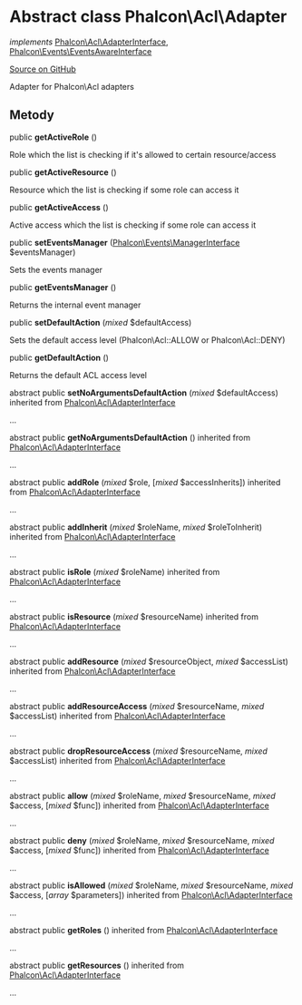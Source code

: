 # Abstract class **Phalcon\\Acl\\Adapter**

*implements* [Phalcon\Acl\AdapterInterface](/[[language]]/[[version]]/api/Phalcon_Acl_AdapterInterface), [Phalcon\Events\EventsAwareInterface](/[[language]]/[[version]]/api/Phalcon_Events_EventsAwareInterface)

<a href="https://github.com/phalcon/cphalcon/blob/master/phalcon/acl/adapter.zep" class="btn btn-default btn-sm">Source on GitHub</a>

Adapter for Phalcon\\Acl adapters

## Metody

public **getActiveRole** ()

Role which the list is checking if it's allowed to certain resource/access

public **getActiveResource** ()

Resource which the list is checking if some role can access it

public **getActiveAccess** ()

Active access which the list is checking if some role can access it

public **setEventsManager** ([Phalcon\Events\ManagerInterface](/[[language]]/[[version]]/api/Phalcon_Events_ManagerInterface) $eventsManager)

Sets the events manager

public **getEventsManager** ()

Returns the internal event manager

public **setDefaultAction** (*mixed* $defaultAccess)

Sets the default access level (Phalcon\\Acl::ALLOW or Phalcon\\Acl::DENY)

public **getDefaultAction** ()

Returns the default ACL access level

abstract public **setNoArgumentsDefaultAction** (*mixed* $defaultAccess) inherited from [Phalcon\Acl\AdapterInterface](/[[language]]/[[version]]/api/Phalcon_Acl_AdapterInterface)

...

abstract public **getNoArgumentsDefaultAction** () inherited from [Phalcon\Acl\AdapterInterface](/[[language]]/[[version]]/api/Phalcon_Acl_AdapterInterface)

...

abstract public **addRole** (*mixed* $role, [*mixed* $accessInherits]) inherited from [Phalcon\Acl\AdapterInterface](/[[language]]/[[version]]/api/Phalcon_Acl_AdapterInterface)

...

abstract public **addInherit** (*mixed* $roleName, *mixed* $roleToInherit) inherited from [Phalcon\Acl\AdapterInterface](/[[language]]/[[version]]/api/Phalcon_Acl_AdapterInterface)

...

abstract public **isRole** (*mixed* $roleName) inherited from [Phalcon\Acl\AdapterInterface](/[[language]]/[[version]]/api/Phalcon_Acl_AdapterInterface)

...

abstract public **isResource** (*mixed* $resourceName) inherited from [Phalcon\Acl\AdapterInterface](/[[language]]/[[version]]/api/Phalcon_Acl_AdapterInterface)

...

abstract public **addResource** (*mixed* $resourceObject, *mixed* $accessList) inherited from [Phalcon\Acl\AdapterInterface](/[[language]]/[[version]]/api/Phalcon_Acl_AdapterInterface)

...

abstract public **addResourceAccess** (*mixed* $resourceName, *mixed* $accessList) inherited from [Phalcon\Acl\AdapterInterface](/[[language]]/[[version]]/api/Phalcon_Acl_AdapterInterface)

...

abstract public **dropResourceAccess** (*mixed* $resourceName, *mixed* $accessList) inherited from [Phalcon\Acl\AdapterInterface](/[[language]]/[[version]]/api/Phalcon_Acl_AdapterInterface)

...

abstract public **allow** (*mixed* $roleName, *mixed* $resourceName, *mixed* $access, [*mixed* $func]) inherited from [Phalcon\Acl\AdapterInterface](/[[language]]/[[version]]/api/Phalcon_Acl_AdapterInterface)

...

abstract public **deny** (*mixed* $roleName, *mixed* $resourceName, *mixed* $access, [*mixed* $func]) inherited from [Phalcon\Acl\AdapterInterface](/[[language]]/[[version]]/api/Phalcon_Acl_AdapterInterface)

...

abstract public **isAllowed** (*mixed* $roleName, *mixed* $resourceName, *mixed* $access, [*array* $parameters]) inherited from [Phalcon\Acl\AdapterInterface](/[[language]]/[[version]]/api/Phalcon_Acl_AdapterInterface)

...

abstract public **getRoles** () inherited from [Phalcon\Acl\AdapterInterface](/[[language]]/[[version]]/api/Phalcon_Acl_AdapterInterface)

...

abstract public **getResources** () inherited from [Phalcon\Acl\AdapterInterface](/[[language]]/[[version]]/api/Phalcon_Acl_AdapterInterface)

...